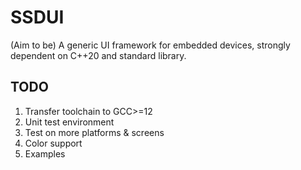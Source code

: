 # SSDUI

(Aim to be) A generic UI framework for embedded devices, strongly dependent on C++20 and standard library.

## TODO

1. Transfer toolchain to GCC>=12
2. Unit test environment
3. Test on more platforms & screens
4. Color support
5. Examples
